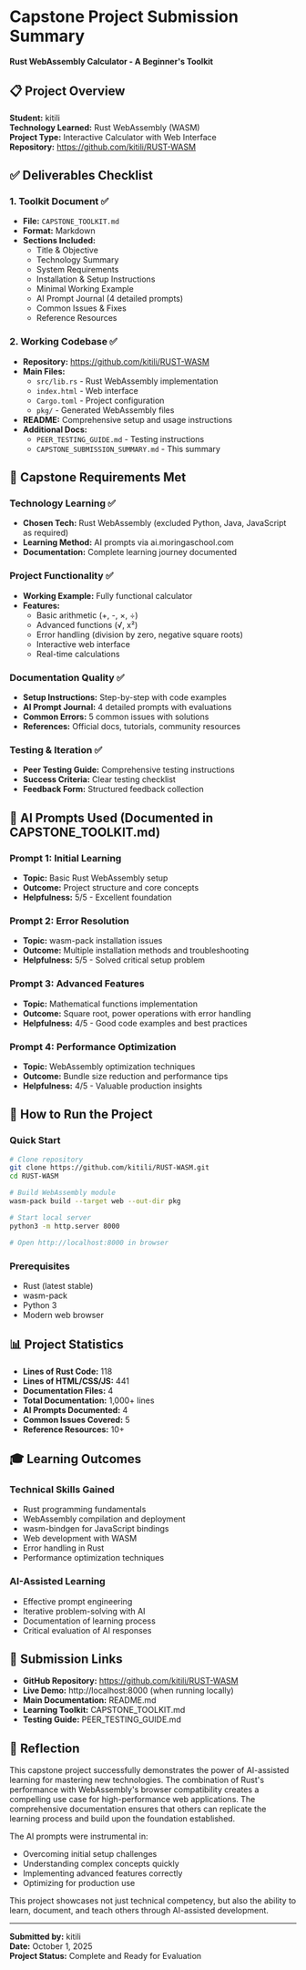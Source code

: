 # Capstone Project Submission Summary
**Rust WebAssembly Calculator - A Beginner's Toolkit**

## 📋 Project Overview

**Student:** kitili  
**Technology Learned:** Rust WebAssembly (WASM)  
**Project Type:** Interactive Calculator with Web Interface  
**Repository:** https://github.com/kitili/RUST-WASM  

## ✅ Deliverables Checklist

### 1. Toolkit Document ✅
- **File:** `CAPSTONE_TOOLKIT.md`
- **Format:** Markdown
- **Sections Included:**
  - Title & Objective
  - Technology Summary
  - System Requirements
  - Installation & Setup Instructions
  - Minimal Working Example
  - AI Prompt Journal (4 detailed prompts)
  - Common Issues & Fixes
  - Reference Resources

### 2. Working Codebase ✅
- **Repository:** https://github.com/kitili/RUST-WASM
- **Main Files:**
  - `src/lib.rs` - Rust WebAssembly implementation
  - `index.html` - Web interface
  - `Cargo.toml` - Project configuration
  - `pkg/` - Generated WebAssembly files
- **README:** Comprehensive setup and usage instructions
- **Additional Docs:**
  - `PEER_TESTING_GUIDE.md` - Testing instructions
  - `CAPSTONE_SUBMISSION_SUMMARY.md` - This summary

## 🎯 Capstone Requirements Met

### Technology Learning ✅
- **Chosen Tech:** Rust WebAssembly (excluded Python, Java, JavaScript as required)
- **Learning Method:** AI prompts via ai.moringaschool.com
- **Documentation:** Complete learning journey documented

### Project Functionality ✅
- **Working Example:** Fully functional calculator
- **Features:**
  - Basic arithmetic (+, -, ×, ÷)
  - Advanced functions (√, x²)
  - Error handling (division by zero, negative square roots)
  - Interactive web interface
  - Real-time calculations

### Documentation Quality ✅
- **Setup Instructions:** Step-by-step with code examples
- **AI Prompt Journal:** 4 detailed prompts with evaluations
- **Common Errors:** 5 common issues with solutions
- **References:** Official docs, tutorials, community resources

### Testing & Iteration ✅
- **Peer Testing Guide:** Comprehensive testing instructions
- **Success Criteria:** Clear testing checklist
- **Feedback Form:** Structured feedback collection

## 🤖 AI Prompts Used (Documented in CAPSTONE_TOOLKIT.md)

### Prompt 1: Initial Learning
- **Topic:** Basic Rust WebAssembly setup
- **Outcome:** Project structure and core concepts
- **Helpfulness:** 5/5 - Excellent foundation

### Prompt 2: Error Resolution
- **Topic:** wasm-pack installation issues
- **Outcome:** Multiple installation methods and troubleshooting
- **Helpfulness:** 5/5 - Solved critical setup problem

### Prompt 3: Advanced Features
- **Topic:** Mathematical functions implementation
- **Outcome:** Square root, power operations with error handling
- **Helpfulness:** 4/5 - Good code examples and best practices

### Prompt 4: Performance Optimization
- **Topic:** WebAssembly optimization techniques
- **Outcome:** Bundle size reduction and performance tips
- **Helpfulness:** 4/5 - Valuable production insights

## 🚀 How to Run the Project

### Quick Start
```bash
# Clone repository
git clone https://github.com/kitili/RUST-WASM.git
cd RUST-WASM

# Build WebAssembly module
wasm-pack build --target web --out-dir pkg

# Start local server
python3 -m http.server 8000

# Open http://localhost:8000 in browser
```

### Prerequisites
- Rust (latest stable)
- wasm-pack
- Python 3
- Modern web browser

## 📊 Project Statistics

- **Lines of Rust Code:** 118
- **Lines of HTML/CSS/JS:** 441
- **Documentation Files:** 4
- **Total Documentation:** 1,000+ lines
- **AI Prompts Documented:** 4
- **Common Issues Covered:** 5
- **Reference Resources:** 10+

## 🎓 Learning Outcomes

### Technical Skills Gained
- Rust programming fundamentals
- WebAssembly compilation and deployment
- wasm-bindgen for JavaScript bindings
- Web development with WASM
- Error handling in Rust
- Performance optimization techniques

### AI-Assisted Learning
- Effective prompt engineering
- Iterative problem-solving with AI
- Documentation of learning process
- Critical evaluation of AI responses

## 🔗 Submission Links

- **GitHub Repository:** https://github.com/kitili/RUST-WASM
- **Live Demo:** http://localhost:8000 (when running locally)
- **Main Documentation:** README.md
- **Learning Toolkit:** CAPSTONE_TOOLKIT.md
- **Testing Guide:** PEER_TESTING_GUIDE.md

## 📝 Reflection

This capstone project successfully demonstrates the power of AI-assisted learning for mastering new technologies. The combination of Rust's performance with WebAssembly's browser compatibility creates a compelling use case for high-performance web applications. The comprehensive documentation ensures that others can replicate the learning process and build upon the foundation established.

The AI prompts were instrumental in:
- Overcoming initial setup challenges
- Understanding complex concepts quickly
- Implementing advanced features correctly
- Optimizing for production use

This project showcases not just technical competency, but also the ability to learn, document, and teach others through AI-assisted development.

---

**Submitted by:** kitili  
**Date:** October 1, 2025  
**Project Status:** Complete and Ready for Evaluation